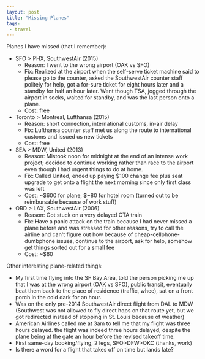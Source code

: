 ```yaml
---
layout: post
title: "Missing Planes"
tags:
 - travel
---
```


Planes I have missed (that I remember):

* SFO > PHX, SouthwestAir (2015)
  * Reason: I went to the wrong airport (OAK vs SFO)
  * Fix: Realized at the airport when the self-serve ticket machine said to please go to the counter, asked the SouthwestAir counter staff politely for help, got a for-sure ticket for eight hours later and a standby for half an hour later. Went though TSA, jogged through the airport in socks, waited for standby, and was the last person onto a plane.
  * Cost: free
* Toronto > Montreal, Lufthansa (2015)
  * Reason: short connection, international customs, in-air delay
  * Fix: Lufthansa counter staff met us along the route to international customs and issued us new tickets
  * Cost: free
* SEA > MDW, United (2013)
  * Reason: Mistook noon for midnight at the end of an intense work project; decided to continue working rather than race to the airport even though I had urgent things to do at home.
  * Fix: Called United, ended up paying $100 change fee plus seat upgrade to get onto a flight the next morning since only first class was left
  * Cost: ~$600 for plane, $~80 for hotel room (turned out to be reimbursable because of work stuff)
* ORD > LAX, SouthwestAir (2006)
  * Reason: Got stuck on a very delayed CTA train
  * Fix: Have a panic attack on the train because I had never missed a plane before and was stressed for other reasons, try to call the airline and can't figure out how because of cheap-cellphone-dumbphone issues, continue to the airport, ask for help, somehow get things sorted out for a small fee
  * Cost: ~$60

Other interesting plane-related things:

* My first time flying into the SF Bay Area, told the person picking me up that I was at the wrong airport (OAK vs SFO), public transit, eventually beat them back to the place of residence (traffic, whee), sat on a front porch in the cold dark for an hour.
* Was on the only pre-2014 SouthwestAir direct flight from DAL to MDW (Southwest was not allowed to fly direct hops on that route yet, but we got redirected instead of stopping in St. Louis because of weather)
* American Airlines called me at 3am to tell me that my flight was three hours delayed. the flight was indeed three hours delayed, despite the plane being at the gate an hour before the revised takeoff time.
* First same-day booking/flying, 2 legs, SFO>DFW>OKC (thanks, work)
* Is there a word for a flight that takes off on time but lands late?
